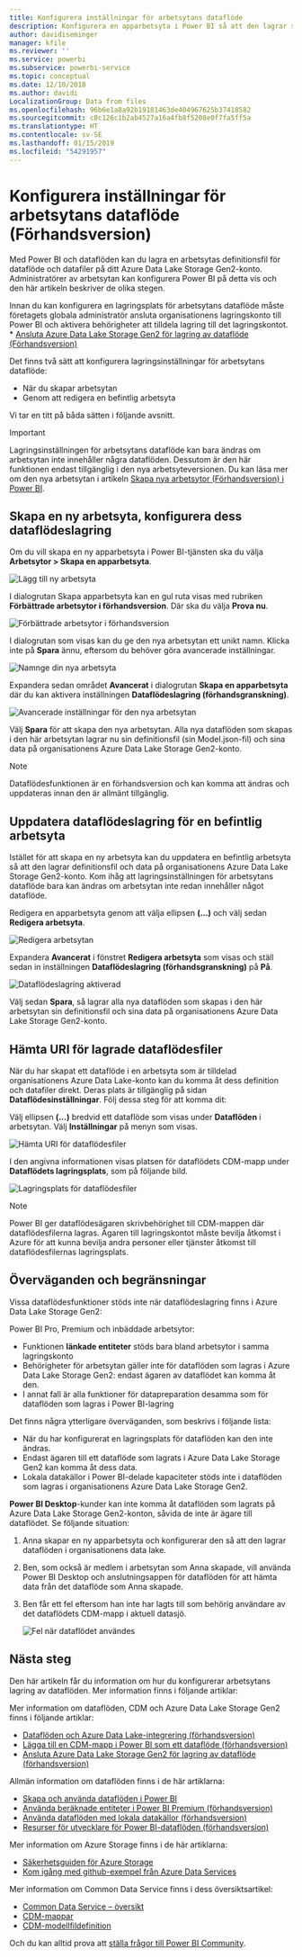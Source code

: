 ```yaml
---
title: Konfigurera inställningar för arbetsytans dataflöde
description: Konfigurera en apparbetsyta i Power BI så att den lagrar sin definition av dataflöde och sina datafiler i Azure Data Lake Storage Gen2
author: davidiseminger
manager: kfile
ms.reviewer: ''
ms.service: powerbi
ms.subservice: powerbi-service
ms.topic: conceptual
ms.date: 12/10/2018
ms.author: davidi
LocalizationGroup: Data from files
ms.openlocfilehash: 96b6e1a8a92b19181463de404967625b37418582
ms.sourcegitcommit: c8c126c1b2ab4527a16a4fb8f5208e0f7fa5ff5a
ms.translationtype: HT
ms.contentlocale: sv-SE
ms.lasthandoff: 01/15/2019
ms.locfileid: "54291957"
---
```

# <a name="configure-workspace-dataflow-settings-preview"></a>Konfigurera inställningar för arbetsytans dataflöde (Förhandsversion)

Med Power BI och dataflöden kan du lagra en arbetsytas definitionsfil för dataflöde och datafiler på ditt Azure Data Lake Storage Gen2-konto. Administratörer av arbetsytan kan konfigurera Power BI på detta vis och den här artikeln beskriver de olika stegen. 

Innan du kan konfigurera en lagringsplats för arbetsytans dataflöde måste företagets globala administratör ansluta organisationens lagringskonto till Power BI och aktivera behörigheter att tilldela lagring till det lagringskontot. * [Ansluta Azure Data Lake Storage Gen2 för lagring av dataflöde (Förhandsversion)](service-dataflows-connect-azure-data-lake-storage-gen2.md) 

Det finns två sätt att konfigurera lagringsinställningar för arbetsytans dataflöde: 

* När du skapar arbetsytan
* Genom att redigera en befintlig arbetsyta

Vi tar en titt på båda sätten i följande avsnitt. 

> [!IMPORTANT]
> Lagringsinställningen för arbetsytans dataflöde kan bara ändras om arbetsytan inte innehåller några dataflöden. Dessutom är den här funktionen endast tillgänglig i den nya arbetsyteversionen. Du kan läsa mer om den nya arbetsytan i artikeln [Skapa nya arbetsytor (Förhandsversion) i Power BI](service-create-the-new-workspaces.md).

## <a name="create-a-new-workspace-configure-its-dataflow-storage"></a>Skapa en ny arbetsyta, konfigurera dess dataflödeslagring

Om du vill skapa en ny apparbetsyta i Power BI-tjänsten ska du välja **Arbetsytor > Skapa en apparbetsyta**.

![Lägg till ny arbetsyta](media/service-dataflows-configure-workspace-storage-settings/dataflow-storage-settings_01.jpg)

I dialogrutan Skapa apparbetsyta kan en gul ruta visas med rubriken **Förbättrade arbetsytor i förhandsversion**. Där ska du välja **Prova nu**.

![Förbättrade arbetsytor i förhandsversion](media/service-dataflows-configure-workspace-storage-settings/dataflow-storage-settings_02.jpg)

I dialogrutan som visas kan du ge den nya arbetsytan ett unikt namn. Klicka inte på **Spara** ännu, eftersom du behöver göra avancerade inställningar.

![Namnge din nya arbetsyta](media/service-dataflows-configure-workspace-storage-settings/dataflow-storage-settings_03.jpg)

Expandera sedan området **Avancerat** i dialogrutan **Skapa en apparbetsyta** där du kan aktivera inställningen **Dataflödeslagring (förhandsgranskning)**.

![Avancerade inställningar för den nya arbetsytan](media/service-dataflows-configure-workspace-storage-settings/dataflow-storage-settings_04.jpg)

Välj **Spara** för att skapa den nya arbetsytan. Alla nya dataflöden som skapas i den här arbetsytan lagrar nu sin definitionsfil (sin Model.json-fil) och sina data på organisationens Azure Data Lake Storage Gen2-konto. 

> [!NOTE]
> Dataflödesfunktionen är en förhandsversion och kan komma att ändras och uppdateras innan den är allmänt tillgänglig.

## <a name="update-dataflow-storage-for-an-existing-workspace"></a>Uppdatera dataflödeslagring för en befintlig arbetsyta

Istället för att skapa en ny arbetsyta kan du uppdatera en befintlig arbetsyta så att den lagrar definitionsfil och data på organisationens Azure Data Lake Storage Gen2-konto. Kom ihåg att lagringsinställningen för arbetsytans dataflöde bara kan ändras om arbetsytan inte redan innehåller något dataflöde.

Redigera en apparbetsyta genom att välja ellipsen **(...)** och välj sedan **Redigera arbetsyta**. 

![Redigera arbetsytan](media/service-dataflows-configure-workspace-storage-settings/dataflow-storage-settings_05.jpg)

Expandera **Avancerat** i fönstret **Redigera arbetsyta** som visas och ställ sedan in inställningen **Dataflödeslagring (förhandsgranskning)** på **På**. 

![Dataflödeslagring aktiverad](media/service-dataflows-configure-workspace-storage-settings/dataflow-storage-settings_06.jpg)

Välj sedan **Spara**, så lagrar alla nya dataflöden som skapas i den här arbetsytan sin definitionsfil och sina data på organisationens Azure Data Lake Storage Gen2-konto.


## <a name="get-the-uri-of-stored-dataflow-files"></a>Hämta URI för lagrade dataflödesfiler

När du har skapat ett dataflöde i en arbetsyta som är tilldelad organisationens Azure Data Lake-konto kan du komma åt dess definition och datafiler direkt. Deras plats är tillgänglig på sidan **Dataflödesinställningar**. Följ dessa steg för att komma dit:

Välj ellipsen **(...)**  bredvid ett dataflöde som visas under **Dataflöden** i arbetsytan. Välj **Inställningar** på menyn som visas.

![Hämta URI för dataflödesfiler](media/service-dataflows-configure-workspace-storage-settings/dataflow-storage-settings_07.jpg)

I den angivna informationen visas platsen för dataflödets CDM-mapp under **Dataflödets lagringsplats**, som på följande bild.

![Lagringsplats för dataflödesfiler](media/service-dataflows-configure-workspace-storage-settings/dataflow-storage-settings_08.jpg)

> [!NOTE]
> Power BI ger dataflödesägaren skrivbehörighet till CDM-mappen där dataflödesfilerna lagras. Ägaren till lagringskontot måste bevilja åtkomst i Azure för att kunna bevilja andra personer eller tjänster åtkomst till dataflödesfilernas lagringsplats.



## <a name="considerations-and-limitations"></a>Överväganden och begränsningar

Vissa dataflödesfunktioner stöds inte när dataflödeslagring finns i Azure Data Lake Storage Gen2: 

Power BI Pro, Premium och inbäddade arbetsytor:
* Funktionen **länkade entiteter** stöds bara bland arbetsytor i samma lagringskonto
* Behörigheter för arbetsytan gäller inte för dataflöden som lagras i Azure Data Lake Storage Gen2: endast ägaren av dataflödet kan komma åt den.
* I annat fall är alla funktioner för datapreparation desamma som för dataflöden som lagras i Power BI-lagring


Det finns några ytterligare överväganden, som beskrivs i följande lista:

* När du har konfigurerat en lagringsplats för dataflöden kan den inte ändras.
* Endast ägaren till ett dataflöde som lagrats i Azure Data Lake Storage Gen2 kan komma åt dess data.
* Lokala datakällor i Power BI-delade kapaciteter stöds inte i dataflöden som lagras i organisationens Azure Data Lake Storage Gen2.

**Power BI Desktop**-kunder kan inte komma åt dataflöden som lagrats på Azure Data Lake Storage Gen2-konton, såvida de inte är ägare till dataflödet. Se följande situation:

1.  Anna skapar en ny apparbetsyta och konfigurerar den så att den lagrar dataflöden i organisationens data lake.
2.  Ben, som också är medlem i arbetsytan som Anna skapade, vill använda Power BI Desktop och anslutningsappen för dataflöden för att hämta data från det dataflöde som Anna skapade.
3.  Ben får ett fel eftersom han inte har lagts till som behörig användare av det dataflödets CDM-mapp i aktuell datasjö.

    ![Fel när dataflödet användes](media/service-dataflows-configure-workspace-storage-settings/dataflow-storage-settings_08.jpg)


## <a name="next-steps"></a>Nästa steg

Den här artikeln får du information om hur du konfigurerar arbetsytans lagring av dataflöden. Mer information finns i följande artiklar:

Mer information om dataflöden, CDM och Azure Data Lake Storage Gen2 finns i följande artiklar:

* [Dataflöden och Azure Data Lake-integrering (förhandsversion)](service-dataflows-azure-data-lake-integration.md)
* [Lägga till en CDM-mapp i Power BI som ett dataflöde (förhandsversion)](service-dataflows-add-cdm-folder.md)
* [Ansluta Azure Data Lake Storage Gen2 för lagring av dataflöde (förhandsversion)](service-dataflows-connect-azure-data-lake-storage-gen2.md)

Allmän information om dataflöden finns i de här artiklarna:

* [Skapa och använda dataflöden i Power BI](service-dataflows-create-use.md)
* [Använda beräknade entiteter i Power BI Premium (förhandsversion)](service-dataflows-computed-entities-premium.md)
* [Använda dataflöden med lokala datakällor (förhandsversion)](service-dataflows-on-premises-gateways.md)
* [Resurser för utvecklare för Power BI-dataflöden (förhandsversion)](service-dataflows-developer-resources.md)

Mer information om Azure Storage finns i de här artiklarna:

* [Säkerhetsguiden för Azure Storage](https://docs.microsoft.com/azure/storage/common/storage-security-guide)
* [Kom igång med github-exempel från Azure Data Services](https://aka.ms/cdmadstutorial)

Mer information om Common Data Service finns i dess översiktsartikel:

* [Common Data Service – översikt ](https://docs.microsoft.com/powerapps/common-data-model/overview)
* [CDM-mappar](https://go.microsoft.com/fwlink/?linkid=2045304)
* [CDM-modellfildefinition](https://go.microsoft.com/fwlink/?linkid=2045521)

Och du kan alltid prova att [ställa frågor till Power BI Community](http://community.powerbi.com/).
